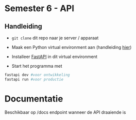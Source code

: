 # Semester 6 - API

## Handleiding

- `git clone` dit repo naar je server / apparaat
- Maak een Python virtual environment aan (handleiding [hier](https://docs.python.org/3/library/venv.html))
- Installeer [FastAPI](https://fastapi.tiangolo.com/) in dit virtual environment

- Start het programma met

```python
fastapi dev #voor ontwikkeling
fastapi run #voor productie
```

# Documentatie

Beschikbaar op /docs endpoint wanneer de API draaiende is
